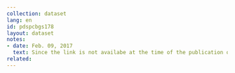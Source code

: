 ```yaml
---
collection: dataset
lang: en
id: pdspcbgs178
layout: dataset
notes: 
- date: Feb. 09, 2017
  text: Since the link is not availabe at the time of the publication of this dataset, the source is obtained from Iran Open Data archive. <br/><br/> Footnote of column "Payout - public budget - cost - wages and benefits" <br/> It is including wages and benefits, including salaries, all these types of continuous rewardables, right for family and children, the reward for the end of the year (Eidi), employment and pension contributions and the right for the insurance and the right to treat the state's insurance (employer) relating to government employees and contract employees subject to the confirmation of Iranian President Duputy Strategic Planning & Control. <br/> Credits contained in the table, in terms of the priorities are applicable by the deputy president of strategic planning and monitoring system.
related:
---
```

